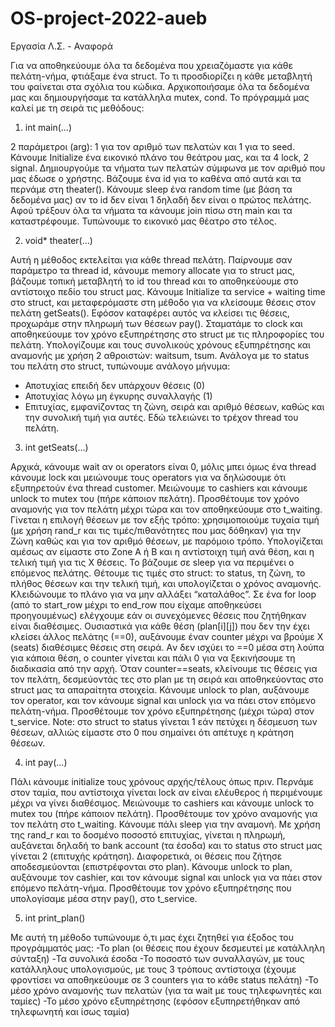 # OS-project-2022-aueb

Εργασία Λ.Σ. - Αναφορά

Για να αποθηκεύουμε όλα τα δεδομένα που χρειαζόμαστε για κάθε 
πελάτη-νήμα, φτιάξαμε ένα struct. Το τι προσδιορίζει η κάθε μεταβλητή 
του φαίνεται στα σχόλια του κώδικα.
Αρχικοποιήσαμε όλα τα δεδομένα μας και δημιουργήσαμε τα 
κατάλληλα mutex, cond. Το πρόγραμμά μας καλεί με τη 
σειρά τις μεθόδους:


1. int main(…)

2 παράμετροι (arg): 1 για τον αριθμό των πελατών και 1 για 
το seed. Κάνουμε Initialize ένα εικονικό πλάνο του θεάτρου 
μας, και τα 4 lock, 2 signal. Δημιουργούμε τα νήματα των 
πελατών σύμφωνα με τον αριθμό που μας έδωσε ο 
χρήστης. Βάζουμε ένα id για το καθένα από αυτά και τα 
περνάμε στη theater(). Κάνουμε sleep ένα random time (με 
βάση τα δεδομένα μας) αν το id δεν είναι 1 δηλαδή δεν είναι 
ο πρώτος πελάτης. Αφού τρέξουν όλα τα νήματα τα κάνουμε 
join πίσω στη main και τα καταστρέφουμε. Τυπώνουμε το 
εικονικό μας θέατρο στο τέλος.


2. void* theater(…)

Αυτή η μέθοδος εκτελείται για κάθε thread πελάτη. 
Παίρνουμε σαν παράμετρο τα thread id, κάνουμε memory
allocate για το struct μας, βάζουμε τοπική μεταβλητή το id
του thread και το αποθηκεύουμε στο αντίστοιχο πεδίο του 
struct μας. Κάνουμε Initialize τα service + waiting time στο 
struct, και μεταφερόμαστε στη μέθοδο για να κλείσουμε 
θέσεις στον πελάτη getSeats(). Εφόσον καταφέρει αυτός να 
κλείσει τις θέσεις, προχωράμε στην πληρωμή των θέσεων 
pay(). Σταματάμε το clock και αποθηκεύουμε τον χρόνο 
εξυπηρέτησης στο struct με τις πληροφορίες του πελάτη. 
Υπολογίζουμε και τους συνολικούς χρόνους εξυπηρέτησης 
και αναμονής με χρήση 2 αθροιστών: waitsum, tsum.
Ανάλογα με το status του πελάτη στο struct, τυπώνουμε 
ανάλογο μήνυμα:
- Αποτυχίας επειδή δεν υπάρχουν θέσεις (0)
- Αποτυχίας λόγω μη έγκυρης συναλλαγής (1) 
- Επιτυχίας, εμφανίζοντας τη ζώνη, σειρά και αριθμό 
θέσεων, καθώς και την συνολική τιμή για αυτές.
Εδώ τελειώνει το τρέχον thread του πελάτη.


3. int getSeats(…)

Αρχικά, κάνουμε wait αν οι operators είναι 0, μόλις μπει 
όμως ένα thread κάνουμε lock και μειώνουμε τους operators
για να δηλώσουμε ότι εξυπηρετούν ένα thread customer. 
Μειώνουμε το cashiers και κάνουμε unlock το mutex του 
(πήρε κάποιον πελάτη). Προσθέτουμε τον χρόνο αναμονής 
για τον πελάτη μέχρι τώρα και τον αποθηκεύουμε στο 
t_waiting.
Γίνεται η επιλογή θέσεων με τον εξής τρόπο: 
χρησιμοποιούμε τυχαία τιμή (με χρήση rand_r και τις 
τιμές/πιθανότητες που μας δόθηκαν) για την Ζώνη καθώς 
και για τον αριθμό θέσεων, με παρόμοιο τρόπο.
Υπολογίζεται αμέσως αν είμαστε στο Zone A ή B και η 
αντίστοιχη τιμή ανά θέση, και η τελική τιμή για τις Χ θέσεις.
Το βάζουμε σε sleep για να περιμένει ο επόμενος πελάτης.
Θέτουμε τις τιμές στο struct: το status, τη ζώνη, το πλήθος 
θέσεων και την τελική τιμή, και υπολογίζεται ο χρόνος 
αναμονής. Κλειδώνουμε το πλάνο για να μην αλλάξει 
“καταλάθος”.
Σε ένα for loop (από το start_row μέχρι το end_row που 
είχαμε αποθηκεύσει προηγουμένως) ελέγχουμε εάν οι 
συνεχόμενες θέσεις που ζητήθηκαν είναι διαθέσιμες. 
Ουσιαστικά για κάθε θέση (plan[i][j]) που δεν την έχει κλείσει 
άλλος πελάτης (==0), αυξάνουμε έναν counter μέχρι να 
βρούμε Χ (seats) διαθέσιμες θέσεις στη σειρά. Aν δεν ισχύει 
το ==0 μέσα στη λούπα για κάποια θέση, ο counter γίνεται 
και πάλι 0 για να ξεκινήσουμε τη διαδικασία από την αρχή. 
Όταν counter==seats, κλείνουμε τις θέσεις για τον πελάτη, 
δεσμεύοντάς τες στο plan με τη σειρά και αποθηκεύοντας 
στο struct μας τα απαραίτητα στοιχεία. Κάνουμε unlock το 
plan, αυξάνουμε τον operator, και τον κάνουμε signal και 
unlock για να πάει στον επόμενο πελάτη-νήμα.
Προσθέτουμε τον χρόνο εξυπηρέτησης (μέχρι τώρα) στον 
t_service.
Note: στο struct το status γίνεται 1 εάν πετύχει η δέσμευση των 
θέσεων, αλλιώς είμαστε στο 0 που σημαίνει ότι απέτυχε η κράτηση 
θέσεων.


4. int pay(…)

Πάλι κάνουμε initialize τους χρόνους αρχής/τέλους όπως
πριν. Περνάμε στον ταμία, που αντίστοιχα γίνεται lock αν 
είναι ελέυθερος ή περιμένουμε μέχρι να γίνει διαθέσιμος. 
Μειώνουμε το cashiers και κάνουμε unlock το mutex του 
(πήρε κάποιον πελάτη). Προσθέτουμε τον χρόνο αναμονής 
για τον πελάτη στο t_waiting. Κάνουμε πάλι sleep για την 
αναμονή. Με χρήση της rand_r και το δοσμένο ποσοστό 
επιτυχίας, γίνεται η πληρωμή, αυξάνεται δηλαδή το bank
account (τα έσοδα) και το status στο struct μας γίνεται 2 
(επιτυχής κράτηση). Διαφορετικά, οι θέσεις που ζήτησε 
αποδεσμεύονται (επιστρέφονται στο plan). Κάνουμε unlock
το plan, αυξάνουμε τον cashier, και τον κάνουμε signal και 
unlock για να πάει στον επόμενο πελάτη-νήμα.
Προσθέτουμε τον χρόνο εξυπηρέτησης που υπολογίσαμε 
μέσα στην pay(), στο t_service.


5. int print_plan()

Με αυτή τη μέθοδο τυπώνουμε ό,τι μας έχει ζητηθεί για 
έξοδος του προγράμματός μας:
-Το plan (οι θέσεις που έχουν δεσμευτεί με κατάλληλη 
σύνταξη)
-Τα συνολικά έσοδα
-Το ποσοστό των συναλλαγών, με τους κατάλληλους 
υπολογισμούς, με τους 3 τρόπους αντίστοιχα (έχουμε 
φροντίσει να αποθηκεύουμε σε 3 counters για το κάθε status
πελάτη)
-Το μέσο χρόνο αναμονής των πελατών (για τα wait με τους 
τηλεφωνητές και ταμίες)
-Το μέσο χρόνο εξυπηρέτησης (εφόσον εξυπηρετήθηκαν 
από τηλεφωνητή και ίσως ταμία)
